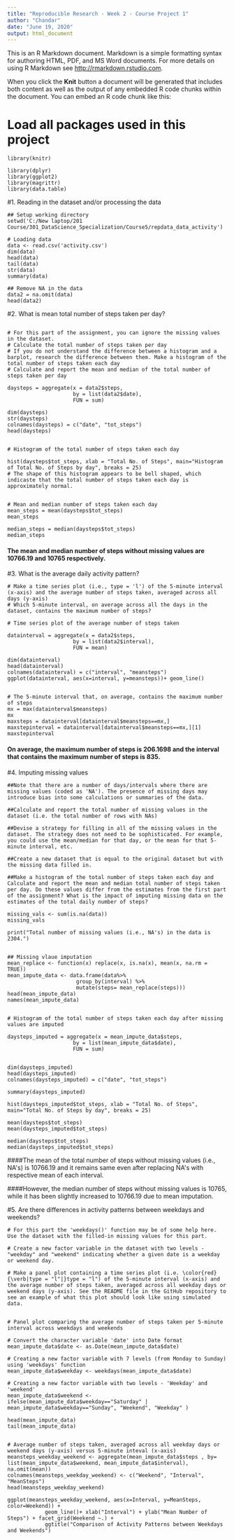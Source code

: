 ```yaml
---
title: "Reproducible Research - Week 2 - Course Project 1"
author: "Chandar"
date: "June 19, 2020"
output: html_document
---
```


This is an R Markdown document. Markdown is a simple formatting syntax for authoring HTML, PDF, and MS Word documents. For more details on using R Markdown see <http://rmarkdown.rstudio.com>.

When you click the **Knit** button a document will be generated that includes both content as well as the output of any embedded R code chunks within the document. You can embed an R code chunk like this:

# Load all packages used in this project
```{r, echo=TRUE}
library(knitr)

library(dplyr)
library(ggplot2)
library(magrittr)
library(data.table)
```


#1. Reading in the dataset and/or processing the data
```{r, echo=TRUE}
## Setup working directory
setwd('C:/New laptop/201 Course/301_DataScience_Specialization/Course5/repdata_data_activity')

# Loading data
data <- read.csv('activity.csv')
dim(data)
head(data)
tail(data)
str(data)
summary(data)

## Remove NA in the data
data2 = na.omit(data)
head(data2) 
```


#2. What is mean total number of steps taken per day?
```{r, echo=TRUE}

# For this part of the assignment, you can ignore the missing values in the dataset.
# Calculate the total number of steps taken per day
# If you do not understand the difference between a histogram and a barplot, research the difference between them. Make a histogram of the total number of steps taken each day
# Calculate and report the mean and median of the total number of steps taken per day

daysteps = aggregate(x = data2$steps,                
                     by = list(data2$date),              
                     FUN = sum) 

dim(daysteps)
str(daysteps)
colnames(daysteps) = c("date", "tot_steps")
head(daysteps)


# Histogram of the total number of steps taken each day

hist(daysteps$tot_steps, xlab = "Total No. of Steps", main="Histogram of Total No. of Steps by day", breaks = 25)
# The shape of this histogram appears to be bell shaped, which indicaste that the total number of steps taken each day is approximately normal. 


# Mean and median number of steps taken each day
mean_steps = mean(daysteps$tot_steps)
mean_steps

median_steps = median(daysteps$tot_steps)
median_steps
```
#### The mean and median number of steps without missing values are 10766.19 and 10765 respectively.      



#3. What is the average daily activity pattern?
```{r, echo=TRUE}
# Make a time series plot (i.e., type = 'l') of the 5-minute interval (x-axis) and the average number of steps taken, averaged across all days (y-axis)
# Which 5-minute interval, on average across all the days in the dataset, contains the maximum number of steps?

# Time series plot of the average number of steps taken

datainterval = aggregate(x = data2$steps,                
                     by = list(data2$interval),              
                     FUN = mean) 

dim(datainterval)
head(datainterval)
colnames(datainterval) = c("interval", "meansteps")
ggplot(datainterval, aes(x=interval, y=meansteps))+ geom_line()


# The 5-minute interval that, on average, contains the maximum number of steps
mx = max(datainterval$meansteps)
mx
maxsteps = datainterval[datainterval$meansteps==mx,]
maxstepinterval = datainterval[datainterval$meansteps==mx,][1]
maxstepinterval
```
#### On average, the maximum number of steps is 206.1698 and the interval that contains the maximum number of steps is 835.


#4. Imputing missing values
```{r, echo=TRUE}
##Note that there are a number of days/intervals where there are missing values (coded as 'NA'). The presence of missing days may introduce bias into some calculations or summaries of the data.

##Calculate and report the total number of missing values in the dataset (i.e. the total number of rows with NAs)

##Devise a strategy for filling in all of the missing values in the dataset. The strategy does not need to be sophisticated. For example, you could use the mean/median for that day, or the mean for that 5-minute interval, etc.

##Create a new dataset that is equal to the original dataset but with the missing data filled in.

##Make a histogram of the total number of steps taken each day and Calculate and report the mean and median total number of steps taken per day. Do these values differ from the estimates from the first part of the assignment? What is the impact of imputing missing data on the estimates of the total daily number of steps?

missing_vals <- sum(is.na(data))
missing_vals

print("Total number of missing values (i.e., NA's) in the data is 2304.") 


## Missing vlaue imputation
mean_replace <- function(x) replace(x, is.na(x), mean(x, na.rm = TRUE))
mean_impute_data <- data.frame(data%>% 
                      group_by(interval) %>% 
                      mutate(steps= mean_replace(steps)))
head(mean_impute_data)
names(mean_impute_data)


# Histogram of the total number of steps taken each day after missing values are imputed

daysteps_imputed = aggregate(x = mean_impute_data$steps,                
                     by = list(mean_impute_data$date),              
                     FUN = sum)


dim(daysteps_imputed)
head(daysteps_imputed)
colnames(daysteps_imputed) = c("date", "tot_steps")

summary(daysteps_imputed)

hist(daysteps_imputed$tot_steps, xlab = "Total No. of Steps", main="Total No. of Steps by day", breaks = 25)

mean(daysteps$tot_steps)
mean(daysteps_imputed$tot_steps)

median(daysteps$tot_steps)
median(daysteps_imputed$tot_steps)
```
####The mean of the total number of steps without missing values (i.e., NA's) is 10766.19 and it remains same even after replacing NA's with respective mean of each interval. 

####However, the median number of steps without missing values is 10765, while it has been slightly increased to 10766.19 due to mean imputation. 




#5. Are there differences in activity patterns between weekdays and weekends?
```{r, echo=TRUE}
# For this part the 'weekdays()' function may be of some help here. Use the dataset with the filled-in missing values for this part.

# Create a new factor variable in the dataset with two levels - "weekday" and "weekend" indicating whether a given date is a weekday or weekend day.

# Make a panel plot containing a time series plot (i.e. \color{red}{\verb|type = "l"|}type = "l") of the 5-minute interval (x-axis) and the average number of steps taken, averaged across all weekday days or weekend days (y-axis). See the README file in the GitHub repository to see an example of what this plot should look like using simulated data.


# Panel plot comparing the average number of steps taken per 5-minute interval across weekdays and weekends

# Convert the character variable 'date' into Date format
mean_impute_data$date <- as.Date(mean_impute_data$date)

# Creating a new factor variable with 7 levels (from Monday to Sunday) using 'weekdays' function
mean_impute_data$weekday <- weekdays(mean_impute_data$date)

# Creating a new factor variable with two levels - 'Weekday' and 'weekend'
mean_impute_data$weekend <- ifelse(mean_impute_data$weekday=="Saturday" | mean_impute_data$weekday=="Sunday", "Weekend", "Weekday" )

head(mean_impute_data)
tail(mean_impute_data)


# Average number of steps taken, averaged across all weekday days or weekend days (y-axis) versus 5-minute inteval (x-axis)
meansteps_weekday_weekend <- aggregate(mean_impute_data$steps , by= list(mean_impute_data$weekend, mean_impute_data$interval), na.omit(mean))
colnames(meansteps_weekday_weekend) <- c("Weekend", "Interval", "MeanSteps")
head(meansteps_weekday_weekend)

ggplot(meansteps_weekday_weekend, aes(x=Interval, y=MeanSteps, color=Weekend)) + 
            geom_line()+ xlab("Interval") + ylab("Mean Number of Steps") + facet_grid(Weekend ~.) + 
            ggtitle("Comparison of Activity Patterns between Weekdays and Weekends")
```
